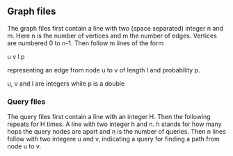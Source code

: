 ## Graph files

The graph files first contain a line with two (space separated) integer n and m.
Here n is the number of vertices and m the number of edges. Vertices are numbered 0 to n-1.
Then follow m lines of the form

u v l p

representing an edge from node u to v of length l and probability p.

u, v and l are integers while p is a double

### Query files

The query files first contain a line with an integer H.
Then the following repeats for H times.
A line with two integer h and n. h stands for how many hops the query nodes are apart and n is the number of queries.
Then n lines follow with two integere u and v, indicating a query for finding a path from node u to v.

